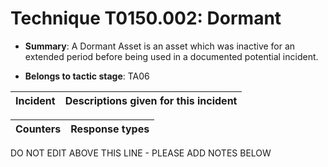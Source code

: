 # Technique T0150.002: Dormant

* **Summary**: A Dormant Asset is an asset which was inactive for an extended period before being used in a documented potential incident.

* **Belongs to tactic stage**: TA06


| Incident | Descriptions given for this incident |
| -------- | -------------------- |



| Counters | Response types |
| -------- | -------------- |


DO NOT EDIT ABOVE THIS LINE - PLEASE ADD NOTES BELOW